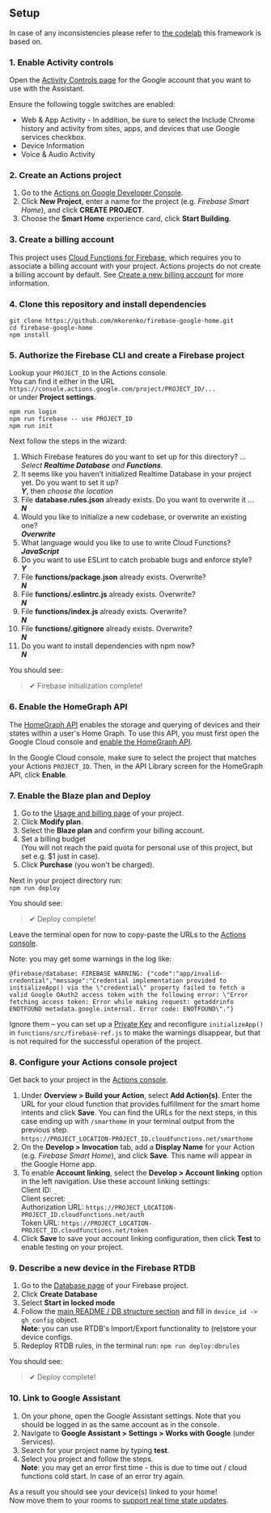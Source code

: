 ## Setup

In case of any inconsistencies please refer to [the codelab](https://developers.home.google.com/codelabs/smarthome-washer) this framework is based on.

### 1. Enable Activity controls

Open the [Activity Controls page](https://myaccount.google.com/activitycontrols) for the Google account that you want to use with the Assistant.

Ensure the following toggle switches are enabled:

- Web & App Activity - In addition, be sure to select the Include Chrome history and activity from sites, apps, and devices that use Google services checkbox.
- Device Information
- Voice & Audio Activity

### 2. Create an Actions project

1. Go to the [Actions on Google Developer Console](http://console.actions.google.com/).
2. Click **New Project**, enter a name for the project (e.g. *Firebase Smart Home*), and click **CREATE PROJECT**.
3. Choose the **Smart Home** experience card, click **Start Building**.

### 3. Create a billing account

This project uses [Cloud Functions for Firebase](https://firebase.google.com/docs/functions), which requires you to associate a billing account with your project. Actions projects do not create a billing account by default. See [Create a new billing account](https://cloud.google.com/billing/docs/how-to/manage-billing-account#create_a_new_billing_account) for more information.

### 4. Clone this repository and install dependencies

```
git clone https://github.com/mkorenko/firebase-google-home.git
cd firebase-google-home
npm install
```

### 5. Authorize the Firebase CLI and create a Firebase project
Lookup your `PROJECT_ID` in the Actions console. \
You can find it either in the URL \
`https://console.actions.google.com/project/PROJECT_ID/...` \
or under **Project settings**.

```
npm run login
npm run firebase -- use PROJECT_ID
npm run init
```

Next follow the steps in the wizard:

1. Which Firebase features do you want to set up for this directory? ... \
_Select **Realtime Database** and **Functions**._
2. It seems like you haven’t initialized Realtime Database in your project yet. Do you want to set it up? \
_**Y**_, then _choose the location_
3. File **database.rules.json** already exists. Do you want to overwrite it ... \
_**N**_
4. Would you like to initialize a new codebase, or overwrite an existing one? \
_**Overwrite**_
5. What language would you like to use to write Cloud Functions? \
_**JavaScript**_
6. Do you want to use ESLint to catch probable bugs and enforce style? \
_**Y**_
7. File **functions/package.json** already exists. Overwrite? \
_**N**_
8. File **functions/.eslintrc.js** already exists. Overwrite? \
_**N**_
9. File **functions/index.js** already exists. Overwrite? \
_**N**_
10. File **functions/.gitignore** already exists. Overwrite? \
_**N**_
11. Do you want to install dependencies with npm now? \
_**N**_

You should see:
> ✔  Firebase initialization complete!

### 6. Enable the HomeGraph API
The [HomeGraph API](https://developers.home.google.com/reference/home-graph/rpc) enables the storage and querying of devices and their states within a user's Home Graph. To use this API, you must first open the Google Cloud console and [enable the HomeGraph API](https://console.cloud.google.com/apis/library/homegraph.googleapis.com).

In the Google Cloud console, make sure to select the project that matches your Actions `PROJECT_ID`. Then, in the API Library screen for the HomeGraph API, click **Enable**.

### 7. Enable the Blaze plan and Deploy
1. Go to the [Usage and billing page](https://console.firebase.google.com/project/_/usage/details) of your project.
2. Click **Modify plan**.
3. Select the **Blaze plan** and confirm your billing account.
4. Set a billing budget \
(You will not reach the paid quota for personal use of this project, but set e.g. $1 just in case).
5. Click **Purchase** (you won't be charged).

Next in your project directory run: \
`npm run deploy`

You should see:
> ✔  Deploy complete!

Leave the terminal open for now to copy-paste the URLs to the [Actions console](https://console.actions.google.com/).

Note: you may get some warnings in the log like:
```
@firebase/database: FIREBASE WARNING: {"code":"app/invalid-credential","message":"Credential implementation provided to initializeApp() via the \"credential\" property failed to fetch a valid Google OAuth2 access token with the following error: \"Error fetching access token: Error while making request: getaddrinfo ENOTFOUND metadata.google.internal. Error code: ENOTFOUND\"."}
```
Ignore them – you can set up a [Private Key](https://firebase.google.com/docs/admin/setup#use-oauth-2-0-refresh-token) and reconfigure `initializeApp()` in `functions/src/firebase-ref.js` to make the warnings disappear, but that is not required for the successful operation of the project.

### 8. Configure your Actions console project

Get back to your project in the [Actions console](https://console.actions.google.com/).

1. Under **Overview > Build your Action**, select **Add Action(s)**. Enter the URL for your cloud function that provides fulfillment for the smart home intents and click **Save**.
You can find the URLs for the next steps, in this case ending up with `/smarthome` in your terminal output from the previous step. \
`https://PROJECT_LOCATION-PROJECT_ID.cloudfunctions.net/smarthome`
2. On the **Develop > Invocation** tab, add a **Display Name** for your Action (e.g. *Firebase Smart Home*), and click **Save**. This name will appear in the Google Home app.
3. To enable **Account linking**, select the **Develop > Account linking** option in the left navigation. Use these account linking settings: \
Client ID: `_` \
Client secret: `_` \
Authorization URL: `https://PROJECT_LOCATION-PROJECT_ID.cloudfunctions.net/auth` \
Token URL: `https://PROJECT_LOCATION-PROJECT_ID.cloudfunctions.net/token`
4. Click **Save** to save your account linking configuration, then click **Test** to enable testing on your project.

### 9. Describe a new device in the Firebase RTDB
1. Go to the [Database page](https://console.firebase.google.com/project/_/database) of your Firebase project.
2. Click **Create Database**
3. Select **Start in locked mode**
4. Follow the [main README / DB structure section](https://github.com/mkorenko/firebase-google-home#device_id---gh_config) and fill in `device_id -> gh_config` object. \
**Note**: you can use RTDB's Import/Export functionality to (re)store your device configs.
5. Redeploy RTDB rules, in the terminal run:
`npm run deploy:dbrules`

You should see:
> ✔  Deploy complete!

### 10. Link to Google Assistant
1. On your phone, open the Google Assistant settings. Note that you should be logged in as the same account as in the console.
2. Navigate to **Google Assistant > Settings > Works with Google** (under Services).
3. Search for your project name by typing **test**.
4. Select you project and follow the steps. \
**Note**: you may get an error first time - this is due to time out / cloud functions cold start. In case of an error try again.

As a result you should see your device(s) linked to your home! \
Now move them to your rooms to [support real time state updates](https://stackoverflow.com/a/74218253).
